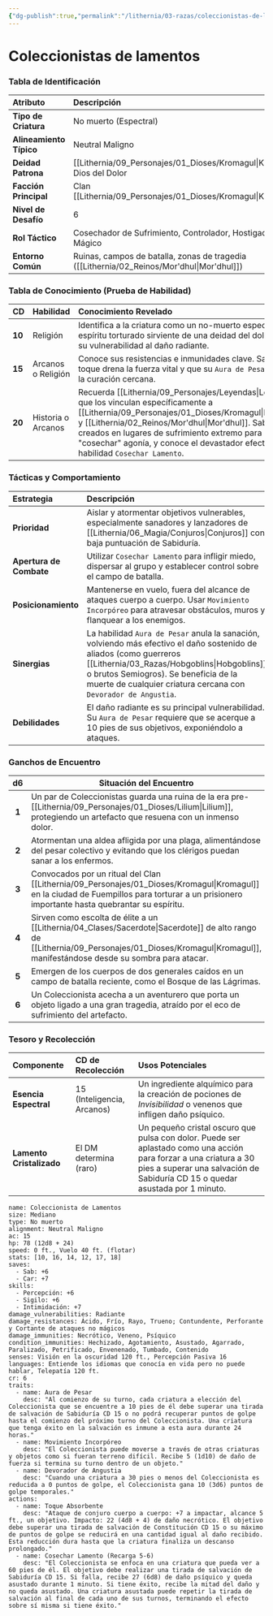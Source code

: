 ```yaml
---
{"dg-publish":true,"permalink":"/lithernia/03-razas/coleccionistas-de-lamentos/","title":"Coleccionistas de lamentos","tags":["lithernia","criatura","no-muerto"]}
---
```


# Coleccionistas de lamentos

### Tabla de Identificación

| Atributo | Descripción |
| :--- | :--- |
| **Tipo de Criatura** | No muerto (Espectral) |
| **Alineamiento Típico** | Neutral Maligno |
| **Deidad Patrona** | [[Lithernia/09_Personajes/01_Dioses/Kromagul\|Kromagul]], Dios del Dolor |
| **Facción Principal** | Clan [[Lithernia/09_Personajes/01_Dioses/Kromagul\|Kromagul]] |
| **Nivel de Desafío** | 6 |
| **Rol Táctico** | Cosechador de Sufrimiento, Controlador, Hostigador Mágico |
| **Entorno Común** | Ruinas, campos de batalla, zonas de tragedia ([[Lithernia/02_Reinos/Mor'dhul\|Mor'dhul]]) |

### Tabla de Conocimiento (Prueba de Habilidad)

| CD | Habilidad | Conocimiento Revelado |
| :--- | :--- | :--- |
| **10** | Religión | Identifica a la criatura como un no-muerto espectral, un espíritu torturado sirviente de una deidad del dolor. Revela su vulnerabilidad al daño radiante. |
| **15** | Arcanos o Religión | Conoce sus resistencias e inmunidades clave. Sabe que su toque drena la fuerza vital y que su `Aura de Pesar` suprime la curación cercana. |
| **20** | Historia o Arcanos | Recuerda [[Lithernia/09_Personajes/Leyendas\|Leyendas]] que los vinculan específicamente a [[Lithernia/09_Personajes/01_Dioses/Kromagul\|Kromagul]] y [[Lithernia/02_Reinos/Mor'dhul\|Mor'dhul]]. Sabe que son creados en lugares de sufrimiento extremo para "cosechar" agonía, y conoce el devastador efecto de su habilidad `Cosechar Lamento`. |

### Tácticas y Comportamiento

| Estrategia | Descripción |
| :--- | :--- |
| **Prioridad** | Aislar y atormentar objetivos vulnerables, especialmente sanadores y lanzadores de [[Lithernia/06_Magia/Conjuros\|Conjuros]] con baja puntuación de Sabiduría. |
| **Apertura de Combate** | Utilizar `Cosechar Lamento` para infligir miedo, dispersar al grupo y establecer control sobre el campo de batalla. |
| **Posicionamiento** | Mantenerse en vuelo, fuera del alcance de ataques cuerpo a cuerpo. Usar `Movimiento Incorpóreo` para atravesar obstáculos, muros y flanquear a los enemigos. |
| **Sinergias** | La habilidad `Aura de Pesar` anula la sanación, volviendo más efectivo el daño sostenido de aliados (como guerreros [[Lithernia/03_Razas/Hobgoblins\|Hobgoblins]] o brutos Semiogros). Se beneficia de la muerte de cualquier criatura cercana con `Devorador de Angustia`. |
| **Debilidades** | El daño radiante es su principal vulnerabilidad. Su `Aura de Pesar` requiere que se acerque a 10 pies de sus objetivos, exponiéndolo a ataques. |

### Ganchos de Encuentro

| d6 | Situación del Encuentro |
|:--:|---|
| **1** | Un par de Coleccionistas guarda una ruina de la era pre-[[Lithernia/09_Personajes/01_Dioses/Lilium\|Lilium]], protegiendo un artefacto que resuena con un inmenso dolor. |
| **2** | Atormentan una aldea afligida por una plaga, alimentándose del pesar colectivo y evitando que los clérigos puedan sanar a los enfermos. |
| **3** | Convocados por un ritual del Clan [[Lithernia/09_Personajes/01_Dioses/Kromagul\|Kromagul]] en la ciudad de Fuempillos para torturar a un prisionero importante hasta quebrantar su espíritu. |
| **4** | Sirven como escolta de élite a un [[Lithernia/04_Clases/Sacerdote\|Sacerdote]] de alto rango de [[Lithernia/09_Personajes/01_Dioses/Kromagul\|Kromagul]], manifestándose desde su sombra para atacar. |
| **5** | Emergen de los cuerpos de dos generales caídos en un campo de batalla reciente, como el Bosque de las Lágrimas. |
| **6** | Un Coleccionista acecha a un aventurero que porta un objeto ligado a una gran tragedia, atraído por el eco de sufrimiento del artefacto. |

### Tesoro y Recolección

| Componente | CD de Recolección | Usos Potenciales |
| :--- | :--- | :--- |
| **Esencia Espectral** | 15 (Inteligencia, Arcanos) | Un ingrediente alquímico para la creación de pociones de *Invisibilidad* o venenos que infligen daño psíquico. |
| **Lamento Cristalizado** | El DM determina (raro) | Un pequeño cristal oscuro que pulsa con dolor. Puede ser aplastado como una acción para forzar a una criatura a 30 pies a superar una salvación de Sabiduría CD 15 o quedar asustada por 1 minuto. |

```statblock
name: Coleccionista de Lamentos
size: Mediano
type: No muerto
alignment: Neutral Maligno
ac: 15
hp: 78 (12d8 + 24)
speed: 0 ft., Vuelo 40 ft. (flotar)
stats: [10, 16, 14, 12, 17, 18]
saves:
  - Sab: +6
  - Car: +7
skills:
  - Percepción: +6
  - Sigilo: +6
  - Intimidación: +7
damage_vulnerabilities: Radiante
damage_resistances: Ácido, Frío, Rayo, Trueno; Contundente, Perforante y Cortante de ataques no mágicos
damage_immunities: Necrótico, Veneno, Psíquico
condition_immunities: Hechizado, Agotamiento, Asustado, Agarrado, Paralizado, Petrificado, Envenenado, Tumbado, Contenido
senses: Visión en la oscuridad 120 ft., Percepción Pasiva 16
languages: Entiende los idiomas que conocía en vida pero no puede hablar, Telepatía 120 ft.
cr: 6
traits:
  - name: Aura de Pesar
    desc: "Al comienzo de su turno, cada criatura a elección del Coleccionista que se encuentre a 10 pies de él debe superar una tirada de salvación de Sabiduría CD 15 o no podrá recuperar puntos de golpe hasta el comienzo del próximo turno del Coleccionista. Una criatura que tenga éxito en la salvación es inmune a esta aura durante 24 horas."
  - name: Movimiento Incorpóreo
    desc: "El Coleccionista puede moverse a través de otras criaturas y objetos como si fueran terreno difícil. Recibe 5 (1d10) de daño de fuerza si termina su turno dentro de un objeto."
  - name: Devorador de Angustia
    desc: "Cuando una criatura a 30 pies o menos del Coleccionista es reducida a 0 puntos de golpe, el Coleccionista gana 10 (3d6) puntos de golpe temporales."
actions:
  - name: Toque Absorbente
    desc: "Ataque de conjuro cuerpo a cuerpo: +7 a impactar, alcance 5 ft., un objetivo. Impacto: 22 (4d8 + 4) de daño necrótico. El objetivo debe superar una tirada de salvación de Constitución CD 15 o su máximo de puntos de golpe se reducirá en una cantidad igual al daño recibido. Esta reducción dura hasta que la criatura finaliza un descanso prolongado."
  - name: Cosechar Lamento (Recarga 5-6)
    desc: "El Coleccionista se enfoca en una criatura que pueda ver a 60 pies de él. El objetivo debe realizar una tirada de salvación de Sabiduría CD 15. Si falla, recibe 27 (6d8) de daño psíquico y queda asustado durante 1 minuto. Si tiene éxito, recibe la mitad del daño y no queda asustado. Una criatura asustada puede repetir la tirada de salvación al final de cada uno de sus turnos, terminando el efecto sobre sí misma si tiene éxito."
